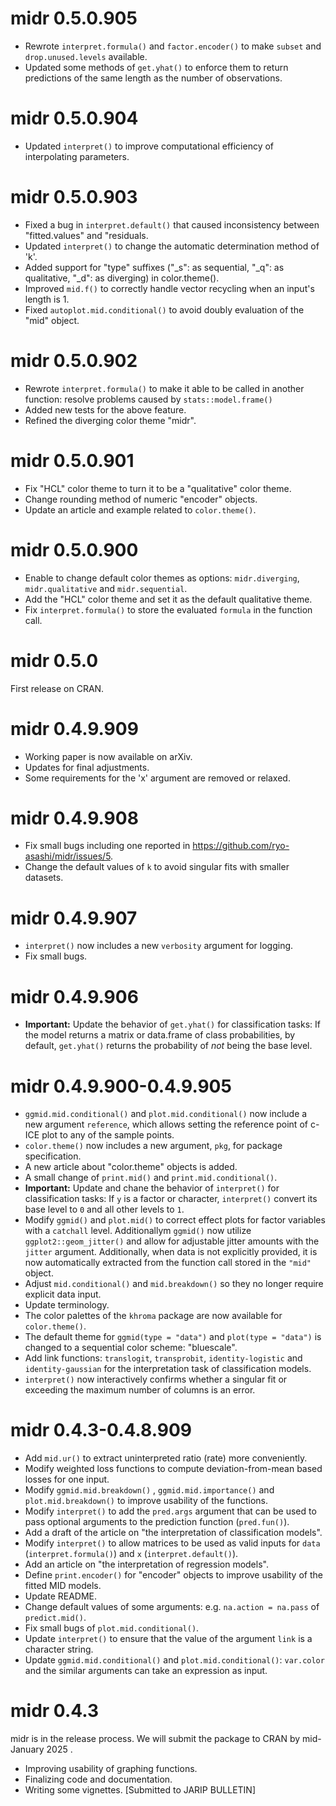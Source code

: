 # midr 0.5.0.905

- Rewrote `interpret.formula()` and `factor.encoder()` to make `subset` and `drop.unused.levels` available.
- Updated some methods of `get.yhat()` to enforce them to return predictions of the same length as the number of observations.

# midr 0.5.0.904

- Updated `interpret()` to improve computational efficiency of interpolating parameters.

# midr 0.5.0.903

- Fixed a bug in `interpret.default()` that caused inconsistency between "fitted.values" and "residuals.
- Updated `interpret()` to change the automatic determination method of 'k'.
- Added support for "type" suffixes ("_s": as sequential, "_q": as qualitative, "_d": as diverging) in color.theme().
- Improved `mid.f()` to correctly handle vector recycling when an input's length is 1.
- Fixed `autoplot.mid.conditional()` to avoid doubly evaluation of the "mid" object.

# midr 0.5.0.902

- Rewrote `interpret.formula()` to make it able to be called in another function: resolve problems caused by `stats::model.frame()`
- Added new tests for the above feature.
- Refined the diverging color theme "midr".

# midr 0.5.0.901

- Fix "HCL" color theme to turn it to be a "qualitative" color theme.
- Change rounding method of numeric "encoder" objects.
- Update an article and example related to `color.theme()`.

# midr 0.5.0.900

- Enable to change default color themes as options: `midr.diverging`, `midr.qualitative` and `midr.sequential`.
- Add the "HCL" color theme and set it as the default qualitative theme.
- Fix `interpret.formula()` to store the evaluated `formula` in the function call.

# midr 0.5.0

First release on CRAN.

# midr 0.4.9.909

-   Working paper is now available on arXiv.
-   Updates for final adjustments.
-   Some requirements for the 'x' argument are removed or relaxed.

# midr 0.4.9.908

-   Fix small bugs including one reported in <https://github.com/ryo-asashi/midr/issues/5>.
-   Change the default values of `k` to avoid singular fits with smaller datasets.

# midr 0.4.9.907

-   `interpret()` now includes a new `verbosity` argument for logging.
-   Fix small bugs.

# midr 0.4.9.906

-   **Important:** Update the behavior of `get.yhat()` for classification tasks: If the model returns a matrix or data.frame of class probabilities, by default, `get.yhat()` returns the probability of *not* being the base level.

# midr 0.4.9.900-0.4.9.905

-   `ggmid.mid.conditional()` and `plot.mid.conditional()` now include a new argument `reference`, which allows setting the reference point of c-ICE plot to any of the sample points.
-   `color.theme()` now includes a new argument, `pkg`, for package specification.
-   A new article about "color.theme" objects is added.
-   A small change of `print.mid()` and `print.mid.conditional()`.
-   **Important:** Update and chane the behavior of `interpret()` for classification tasks: If `y` is a factor or character, `interpret()` convert its base level to `0` and all other levels to `1`.
-   Modify `ggmid()` and `plot.mid()` to correct effect plots for factor variables with a `catchall` level. Additionallym `ggmid()` now utilize `ggplot2::geom_jitter()` and allow for adjustable jitter amounts with the `jitter` argument. Additionally, when data is not explicitly provided, it is now automatically extracted from the function call stored in the `"mid"` object.
-   Adjust `mid.conditional()` and `mid.breakdown()` so they no longer require explicit data input.
-   Update terminology.
-   The color palettes of the `khroma` package are now available for `color.theme()`.
-   The default theme for `ggmid(type = "data")` and `plot(type = "data")` is changed to a sequential color scheme: "bluescale".
-   Add link functions: `translogit`, `transprobit`, `identity-logistic` and `identity-gaussian` for the interpretation task of classification models.
-   `interpret()` now interactively confirms whether a singular fit or exceeding the maximum number of columns is an error.

# midr 0.4.3-0.4.8.909

-   Add `mid.ur()` to extract uninterpreted ratio (rate) more conveniently.
-   Modify weighted loss functions to compute deviation-from-mean based losses for one input.
-   Modify `ggmid.mid.breakdown()` , `ggmid.mid.importance()` and `plot.mid.breakdown()` to improve usability of the functions.
-   Modify `interpret()` to add the `pred.args` argument that can be used to pass optional arguments to the prediction function (`pred.fun()`).
-   Add a draft of the article on "the interpretation of classification models".
-   Modify `interpret()` to allow matrices to be used as valid inputs for `data` (`interpret.formula()`) and `x` (`interpret.default()`).
-   Add an article on "the interpretation of regression models".
-   Define `print.encoder()` for "encoder" objects to improve usability of the fitted MID models.
-   Update README.
-   Change default values of some arguments: e.g. `na.action = na.pass` of `predict.mid()`.
-   Fix small bugs of `plot.mid.conditional()`.
-   Update `interpret()` to ensure that the value of the argument `link` is a character string.
-   Update `ggmid.mid.conditional()` and `plot.mid.conditional()`: `var.color` and the similar arguments can take an expression as input.

# midr 0.4.3

midr is in the release process. We will submit the package to CRAN by mid-January 2025 .

-   Improving usability of graphing functions.
-   Finalizing code and documentation.
-   Writing some vignettes. [Submitted to JARIP BULLETIN]
